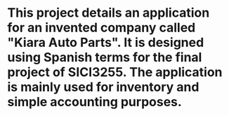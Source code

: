 # This project details an application for an invented company called "Kiara Auto Parts". It is designed using Spanish terms for the final project of SICI3255. The application is mainly used for inventory and simple accounting purposes. 
